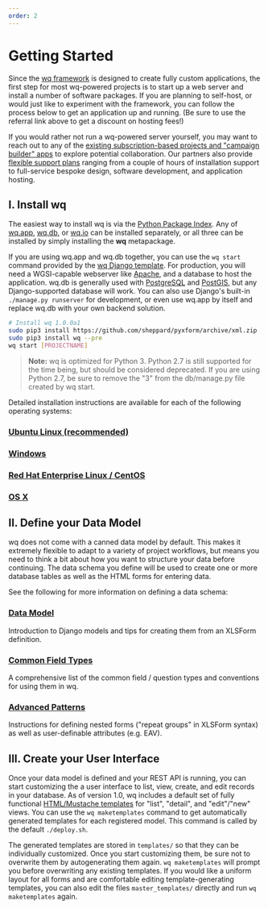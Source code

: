```yaml
---
order: 2
---
```


Getting Started
===============

Since the [wq framework] is designed to create fully custom applications, the first step for most wq-powered projects is to start up a web server and install a number of software packages.  If you are planning to self-host, or would just like to experiment with the framework, you can follow the process below to get an application up and running.  (Be sure to use the referral link above to get a discount on hosting fees!)

If you would rather not run a wq-powered server yourself, you may want to reach out to any of the [existing subscription-based projects and "campaign builder" apps][projects] to explore potential collaboration.  Our partners also provide [flexible support plans][contact] ranging from a couple of hours of installation support to full-service bespoke design, software development, and application hosting.

## I. Install wq

The easiest way to install wq is via the [Python Package Index].  Any of [wq.app], [wq.db], or [wq.io] can be installed separately, or all three can be installed by simply installing the **wq** metapackage.

If you are using wq.app and wq.db together, you can use the `wq start` command provided by the [wq Django template].  For production, you will need a WGSI-capable webserver like [Apache], and a database to host the application.  wq.db is generally used with [PostgreSQL] and [PostGIS], but any Django-supported database will work.  You can also use Django's built-in `./manage.py runserver` for development, or even use wq.app by itself and replace wq.db with your own backend solution.

```bash
# Install wq 1.0.0a1
sudo pip3 install https://github.com/sheppard/pyxform/archive/xml.zip
sudo pip3 install wq --pre
wq start [PROJECTNAME]
```

> **Note:** wq is optimized for Python 3.  Python 2.7 is still supported for the time being, but should be considered deprecated.  If you are using Python 2.7, be sure to remove the "3" from the db/manage.py file created by wq start.

Detailed installation instructions are available for each of the following operating systems:

### [Ubuntu Linux (recommended)]
### [Windows]
### [Red Hat Enterprise Linux / CentOS]
### [OS X]

## II. Define your Data Model

wq does not come with a canned data model by default.  This makes it extremely flexible to adapt to a variety of project workflows, but means you need to think a bit about how you want to structure your data before continuing.  The data schema you define will be used to create one or more database tables as well as the HTML forms for entering data.

See the following for more information on defining a data schema:

### [Data Model]
Introduction to Django models and tips for creating them from an XLSForm definition.

### [Common Field Types]
A comprehensive list of the common field / question types and conventions for using them in wq.

### [Advanced Patterns]
Instructions for defining nested forms ("repeat groups" in XLSForm syntax) as well as user-definable attributes (e.g. EAV).

## III. Create your User Interface

Once your data model is defined and your REST API is running, you can start customizing the a user interface to list, view, create, and edit records in your database.  As of version 1.0, wq includes a default set of fully functional [HTML/Mustache templates][Mustache templates] for "list", "detail", and "edit"/"new" views.  You can use the `wq maketemplates` command to get automatically generated templates for each registered model.  This command is called by the default `./deploy.sh`.

The generated templates are stored in `templates/` so that they can be individually customized.  Once you start customizing them, be sure not to overwrite them by autogenerating them again.  `wq maketemplates` will prompt you before overwriting any existing templates.  If you would like a uniform layout for all forms and are comfortable editing template-generating templates, you can also edit the files `master_templates/` directly and run `wq maketemplates` again.

[wq framework]: https://wq.io/docs/intro
[projects]: https://wq.io/projects/
[contact]: https://wq.io/community
[Python Package Index]: https://pypi.python.org/pypi/wq
[wq.app]: https://wq.io/wq.app
[wq.db]: https://wq.io/wq.db
[wq.io]: https://wq.io/wq.io
[Apache]: http://httpd.apache.org/
[PostgreSQL]: http://www.postgresql.org/
[PostGIS]: http://postgis.net/
[wq Django template]: https://github.com/wq/wq-django-template
[Ubuntu Linux (recommended)]: https://wq.io/docs/setup-ubuntu
[Windows]: https://wq.io/docs/setup-windows
[OS X]: https://wq.io/docs/setup-osx
[Red Hat Enterprise Linux / CentOS]: https://wq.io/docs/setup-redhat
[Data Model]: https://wq.io/docs/data-model
[Common Field Types]: https://wq.io/docs/field-types
[Advanced Patterns]: https://wq.io/docs/nested-forms
[Mustache templates]: https://wq.io/docs/templates
[example templates]: https://github.com/wq/wq-django-template/tree/master/django_project/templates
[Species Tracker source code]: https://github.com/powered-by-wq/species.wq.io/
[learn a little HTML]: https://wq.io/docs/website
